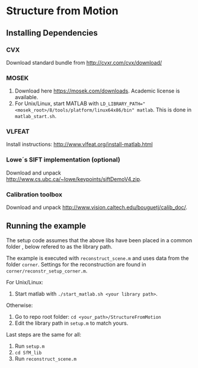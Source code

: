 # Structure from Motion

## Installing Dependencies

### CVX
Download standard bundle from http://cvxr.com/cvx/download/

### MOSEK
1. Download here https://mosek.com/downloads. Academic license is available.
2. For Unix/Linux, start MATLAB with `LD_LIBRARY_PATH="<mosek_root>/8/tools/platform/linux64x86/bin" matlab`.
This is done in `matlab_start.sh`.

### VLFEAT
Install instructions: http://www.vlfeat.org/install-matlab.html

### Lowe´s SIFT implementation (optional)
Download and unpack http://www.cs.ubc.ca/~lowe/keypoints/siftDemoV4.zip.

### Calibration toolbox
Download and unpack http://www.vision.caltech.edu/bouguetj/calib_doc/.

## Running the example
The setup code assumes that the above libs have been placed in a common folder , 
below refered to as the library path.

The example is executed with `reconstruct_scene.m` and uses data from the folder `corner`.
Settings for the reconstruction are found in `corner/reconstr_setup_corner.m`.

For Unix/Linux:
1. Start matlab with `./start_matlab.sh <your library path>`.

Otherwise:
1. Go to repo root folder: `cd <your_path>/StructureFromMotion`
2. Edit the library path in `setup.m` to match yours.

Last steps are the same for all:
1. Run `setup.m`
2. `cd SfM_lib`
3. Run `reconstruct_scene.m`
